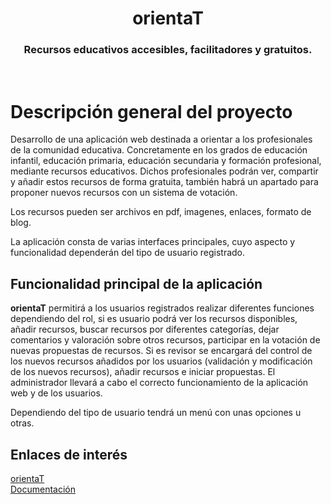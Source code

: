 <p align="center">
    <!--<a href="https://github.com/yiisoft" target="_blank">
        <img src="https://avatars0.githubusercontent.com/u/993323" height="100px">
    </a>-->
    <h1 align="center">orientaT</h1>
    <h3 align="center">Recursos educativos accesibles, facilitadores y gratuitos.</h3>
    <br>
</p>

# Descripción general del proyecto

Desarrollo de una aplicación web destinada a orientar a los profesionales de la comunidad educativa. Concretamente en los grados de
educación infantil, educación primaria, educación secundaria y formación profesional, mediante recursos educativos.
Dichos profesionales podrán ver, compartir y añadir estos recursos de forma gratuita, también habrá un apartado para proponer nuevos recursos con un sistema de votación.

Los recursos pueden ser archivos en pdf, imagenes, enlaces, formato de blog.

La aplicación consta de varias interfaces principales, cuyo aspecto y funcionalidad dependerán del tipo de usuario registrado.

## Funcionalidad principal de la aplicación

**orientaT** permitirá a los usuarios registrados realizar diferentes funciones dependiendo del rol, si es usuario podrá ver los recursos disponibles, añadir recursos, buscar recursos por diferentes categorías, dejar comentarios y valoración sobre otros recursos, participar en la votación de nuevas propuestas de recursos.
Si es revisor se encargará del control de los nuevos recursos añadidos por los usuarios (validación y modificación de los nuevos recursos), añadir recursos e iniciar propuestas.
El administrador llevará a cabo el correcto funcionamiento de la aplicación web y de los usuarios.

Dependiendo del tipo de usuario tendrá un menú con unas opciones u otras.

## Enlaces de interés
<a href="https://orienta-t.herokuapp.com/">orientaT</a></br>
<a href="https://miguetto.github.io/orientat">Documentación</a>
